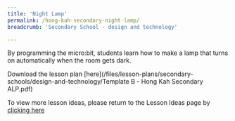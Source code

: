 ```yaml
---
title: 'Night Lamp'
permalink: /hong-kah-secondary-night-lamp/
breadcrumb: 'Secondary School - design and technology'

---
```



By programming the micro:bit, students learn how to make a lamp that turns on automatically when the room gets dark.


Download the lesson plan [here](/files/lesson-plans/secondary-schools/design-and-technology/Template B - Hong Kah Secondary ALP.pdf)

To view more lesson ideas, please return to the Lesson Ideas page by [clicking here](/in-schools/digital-maker/lesson-ideas-secondary/)
